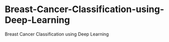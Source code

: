 # Breast-Cancer-Classification-using-Deep-Learning
Breast Cancer Classification using Deep Learning
